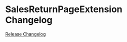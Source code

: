 # SalesReturnPageExtension Changelog

[Release Changelog](https://github.com/spryker-shop/sales-return-page-extension/releases)
